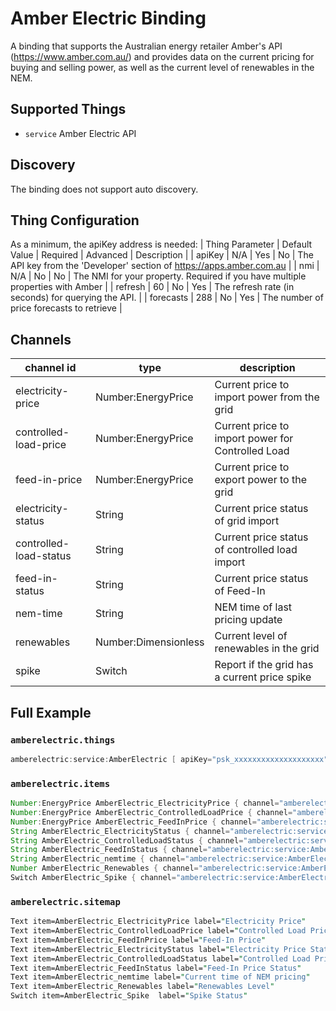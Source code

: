 # Amber Electric Binding

A binding that supports the Australian energy retailer Amber's API (<https://www.amber.com.au/>) and provides data on the current pricing for buying and selling power, as well as the current level of renewables in the NEM.

## Supported Things

- `service` Amber Electric API

## Discovery

The binding does not support auto discovery.

## Thing Configuration

As a minimum, the apiKey address is needed:
| Thing Parameter | Default Value | Required | Advanced | Description                                                                    |
| apiKey          | N/A           | Yes      | No       | The API key from the 'Developer' section of <https://apps.amber.com.au>        |
| nmi             | N/A           | No       | No       | The NMI for your property. Required if you have multiple properties with Amber |
| refresh         | 60            | No       | Yes      | The refresh rate (in seconds) for querying the API.                            |
| forecasts       | 288           | No       | Yes      | The number of price forecasts to retrieve                                      |

## Channels

| channel id             | type                 | description                                       |
|------------------------|----------------------|---------------------------------------------------|
| electricity-price      | Number:EnergyPrice   | Current price to import power from the grid       |
| controlled-load-price  | Number:EnergyPrice   | Current price to import power for Controlled Load |
| feed-in-price          | Number:EnergyPrice   | Current price to export power to the grid         |
| electricity-status     | String               | Current price status of grid import               |
| controlled-load-status | String               | Current price status of controlled load import    |
| feed-in-status         | String               | Current price status of Feed-In                   |
| nem-time               | String               | NEM time of last pricing update                   |
| renewables             | Number:Dimensionless | Current level of renewables in the grid           |
| spike                  | Switch               | Report if the grid has a current price spike      |

## Full Example

### `amberelectric.things`

```java
amberelectric:service:AmberElectric [ apiKey="psk_xxxxxxxxxxxxxxxxxxxx" ]
```

### `amberelectric.items`

```java
Number:EnergyPrice AmberElectric_ElectricityPrice { channel="amberelectric:service:AmberElectric:electricity-price" }
Number:EnergyPrice AmberElectric_ControlledLoadPrice { channel="amberelectric:service:AmberElectric:controlled-load-price" }
Number:EnergyPrice AmberElectric_FeedInPrice { channel="amberelectric:service:AmberElectric:feed-in-price" }
String AmberElectric_ElectricityStatus { channel="amberelectric:service:AmberElectric:electricity-status" }
String AmberElectric_ControlledLoadStatus { channel="amberelectric:service:AmberElectric:controlled-load-status" }
String AmberElectric_FeedInStatus { channel="amberelectric:service:AmberElectric:feed-in-status" }
String AmberElectric_nemtime { channel="amberelectric:service:AmberElectric:nem-time" }
Number AmberElectric_Renewables { channel="amberelectric:service:AmberElectric:renewables" }
Switch AmberElectric_Spike { channel="amberelectric:service:AmberElectric:spike" }
```

### `amberelectric.sitemap`

```perl
Text item=AmberElectric_ElectricityPrice label="Electricity Price"
Text item=AmberElectric_ControlledLoadPrice label="Controlled Load Price"
Text item=AmberElectric_FeedInPrice label="Feed-In Price"
Text item=AmberElectric_ElectricityStatus label="Electricity Price Status"
Text item=AmberElectric_ControlledLoadStatus label="Controlled Load Price Status"
Text item=AmberElectric_FeedInStatus label="Feed-In Price Status"
Text item=AmberElectric_nemtime label="Current time of NEM pricing"
Text item=AmberElectric_Renewables label="Renewables Level"
Switch item=AmberElectric_Spike  label="Spike Status"
```
